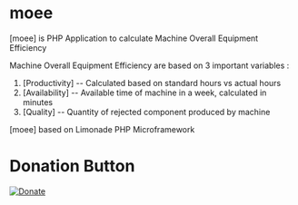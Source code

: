 # moee
[moee] is PHP Application to calculate Machine Overall Equipment Efficiency

Machine Overall Equipment Efficiency are based on 3 important variables :
1. [Productivity] -- Calculated based on standard hours vs actual hours
2. [Availability] -- Available time of machine in a week, calculated in minutes
3. [Quality] -- Quantity of rejected component produced by machine

[moee] based on Limonade PHP Microframework

# Donation Button

[![Donate](https://img.shields.io/badge/Donate-PayPal-blue.svg?style=flat-square&maxAge=2592000)](https://www.paypal.com/cgi-bin/webscr?cmd=_s-xclick&hosted_button_id=3LHKVTZQ5VRCA)